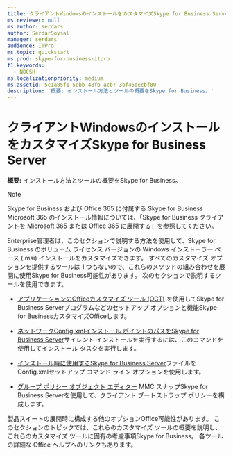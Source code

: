 ```yaml
---
title: クライアントWindowsのインストールをカスタマイズSkype for Business Server
ms.reviewer: null
ms.author: serdars
author: SerdarSoysal
manager: serdars
audience: ITPro
ms.topic: quickstart
ms.prod: skype-for-business-itpro
f1.keywords:
  - NOCSH
ms.localizationpriority: medium
ms.assetid: 5c1a85f1-5ebb-48fb-acb7-3bf46decbf80
description: '概要: インストール方法とツールの概要をSkype for Business。'
---
```


# <a name="customize-windows-client-installation-in-skype-for-business-server"></a>クライアントWindowsのインストールをカスタマイズSkype for Business Server
 
**概要:** インストール方法とツールの概要をSkype for Business。
  
> [!NOTE]
> Skype for Business および Office 365 に付属する Skype for Business Microsoft 365 のインストール情報については、「Skype for Business クライアントを Microsoft 365 または Office 365 に展開する[」を参照してください](https://support.office.com/article/8c563b81-22c9-4024-9efe-9fe28c7bbc96)。 
  
Enterprise管理者は、このセクションで説明する方法を使用して、Skype for Business のボリューム ライセンス バージョンの Windows インストーラー ベース (.msi) インストールをカスタマイズできます。 すべてのカスタマイズ オプションを提供するツールは 1 つもないので、これらのメソッドの組み合わせを展開に使用Skype for Business可能性があります。 次のセクションで説明するツールを使用できます。
  
- [アプリケーションのOfficeカスタマイズ ツール (OCT)](use-the-office-customization-tool-oct.md) を使用してSkype for Business Serverプログラムなどのセットアップ オプションと機能Skype for BusinessカスタマイズOfficeします。
    
- [ネットワークConfig.xmlインストール ポイントのパスをSkype for Business Server](use-config-xml-to-perform-installation-tasks.md)サイレント インストールを実行するには、このコマンドを使用してインストール タスクを実行します。
    
- [インストール時に使用するSkype for Business Server](use-setup-command-line-options.md)ファイルをConfig.xmlセットアップ コマンド ライン オプションを使用します。
    
- [グループ ポリシー オブジェクト エディター](configure-client-bootstrapping-policies.md) MMC スナップSkype for Business Serverを使用して、クライアント ブートストラップ ポリシーを構成します。
    
製品スイートの展開時に構成する他のオプションOffice可能性があります。 このセクションのトピックでは、これらのカスタマイズ ツールの概要を説明し、これらのカスタマイズ ツールに固有の考慮事項Skype for Business。 各ツールの詳細な Office ヘルプへのリンクもあります。 
  

